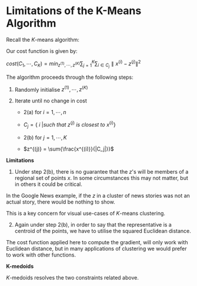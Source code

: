 # Limitations of the K-Means Algorithm

Recall the $K$-means algorithm:

Our cost function is given by:

$cost(C_1, ⋯, C_K) = min_{z^{(1)},⋯,z^{(K)}} \sum\nolimits_{j=1}^{K}{} \sum_{i∈C_j} ∥x^{(i)} - z^{(j)}∥^2$

The algorithm proceeds through the following steps:

1. Randomly initialise $z^{(1)}, ⋯, z^{(K)}$

2. Iterate until no change in cost

   - 2(a) for $i = 1, ⋯, n$
   - $C_j = \{\: i \:| such \: that \: z^{(j)} \: is \: closest \: to \: x^{(i)} \}$

   - 2(b) for $j = 1, ⋯, K$
   - $z^{(j)} = \sum{\frac{x^{(i)}}{|C_j|}}$

**Limitations**

1. Under step 2(b), there is no guarantee that the $z$'s will be members of a regional set of points $x$. In some circumstances this may not matter, but in others it could be critical.

In the Google News example, if the $z$ in a cluster of news stories was not an actual story, there would be nothing to show.

This is a key concern for visual use-cases of $K$-means clustering.

2. Again under step 2(b), in order to say that the representative is a centroid of the points, we have to utilise the squared Euclidean distance.

The cost function applied here to compute the gradient, will only work with Euclidean distance, but in many applications of clustering we would prefer to work with other functions.

**K-medoids**

$K$-medoids resolves the two constraints related above.
